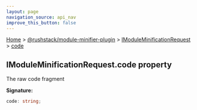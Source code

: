 ```yaml
---
layout: page
navigation_source: api_nav
improve_this_button: false
---
```



[Home](./index.md) &gt; [@rushstack/module-minifier-plugin](./module-minifier-plugin.md) &gt; [IModuleMinificationRequest](./module-minifier-plugin.imoduleminificationrequest.md) &gt; [code](./module-minifier-plugin.imoduleminificationrequest.code.md)

## IModuleMinificationRequest.code property

The raw code fragment

<b>Signature:</b>

```typescript
code: string;
```
